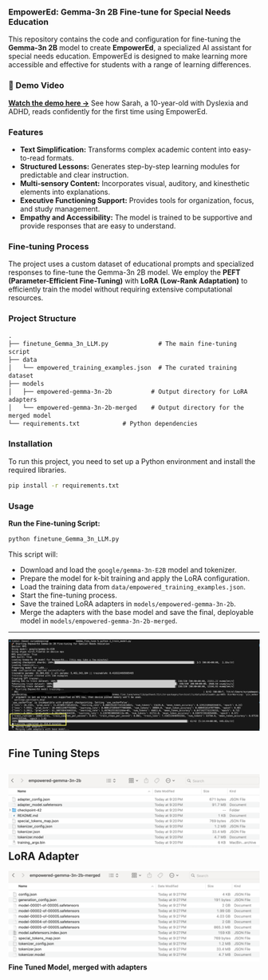 ### EmpowerEd: Gemma-3n 2B Fine-tune for Special Needs Education

This repository contains the code and configuration for fine-tuning the **Gemma-3n 2B** model to create **EmpowerEd**, a specialized AI assistant for special needs education. EmpowerEd is designed to make learning more accessible and effective for students with a range of learning differences.

### 🎥 Demo Video
[**Watch the demo here →**](https://youtu.be/EW7DdGiynVE) See how Sarah, a 10-year-old with Dyslexia and ADHD, reads confidently for the first time using EmpowerEd.

### Features

  - **Text Simplification:** Transforms complex academic content into easy-to-read formats.
  - **Structured Lessons:** Generates step-by-step learning modules for predictable and clear instruction.
  - **Multi-sensory Content:** Incorporates visual, auditory, and kinesthetic elements into explanations.
  - **Executive Functioning Support:** Provides tools for organization, focus, and study management.
  - **Empathy and Accessibility:** The model is trained to be supportive and provide responses that are easy to understand.

### Fine-tuning Process

The project uses a custom dataset of educational prompts and specialized responses to fine-tune the Gemma-3n 2B model. We employ the **PEFT (Parameter-Efficient Fine-Tuning)** with **LoRA (Low-Rank Adaptation)** to efficiently train the model without requiring extensive computational resources. 

### Project Structure

```
.
├── finetune_Gemma_3n_LLM.py              # The main fine-tuning script
├── data
│   └── empowered_training_examples.json  # The curated training dataset
├── models
│   ├── empowered-gemma-3n-2b           # Output directory for LoRA adapters
│   └── empowered-gemma-3n-2b-merged    # Output directory for the merged model
└── requirements.txt            # Python dependencies
```

### Installation

To run this project, you need to set up a Python environment and install the required libraries.

```bash
pip install -r requirements.txt
```

### Usage

**Run the Fine-tuning Script:**

   ```bash
   python finetune_Gemma_3n_LLM.py
   ```

   This script will:

 - Download and load the `google/gemma-3n-E2B` model and tokenizer.
 - Prepare the model for k-bit training and apply the LoRA configuration.
 - Load the training data from `data/empowered_training_examples.json`.
 - Start the fine-tuning process.
 - Save the trained LoRA adapters in `models/empowered-gemma-3n-2b`.
 - Merge the adapters with the base model and save the final, deployable model in `models/empowered-gemma-3n-2b-merged`.
 
 ---
 ![Gemma-3n-Fine-Tuning-Steps](../docs/Gemma-3n-Fine-Tuning-Steps.png)
 
 **Fine Tuning Steps**
 ---
 ![Fine-Tune-LoRA-Adapter](../docs/Fine-Tune-LoRA-Adapter.png)
 **LoRA Adapter**
 ---
 ![LoRA-Adpters-Merged-Base-Gemma-3n](../docs/LoRA-Adpters-Merged-Base-Gemma-3n.png)
 **Fine Tuned Model, merged with adapters**